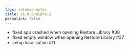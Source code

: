 ```yaml
---
tags: release-notes
title: v1.0.0-alpha.2
permalink: false
---
```


- fixed app crashed when opening Restore Library #38
- fixed empty window when opening Restore Library #37
- setup localization #11